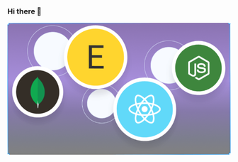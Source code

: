### Hi there 👋
<img  src="https://github.com/Rupesh-Gaur200/Rupesh-Gaur200/blob/master/Screenshot%202023-07-21%20021826.png"/>
<!--
**Rupesh-Gaur200/Rupesh-Gaur200** is a ✨ _special_ ✨ repository because its `README.md` (this file) appears on your GitHub profile.

Here are some ideas to get you started:

- 🔭 I’m currently working on ...
- 🌱 I’m currently learning ...
- 👯 I’m looking to collaborate on ...
- 🤔 I’m looking for help with ...
- 💬 Ask me about ...
- 📫 How to reach me: ...
- 😄 Pronouns: ...
- ⚡ Fun fact: ...
-->
